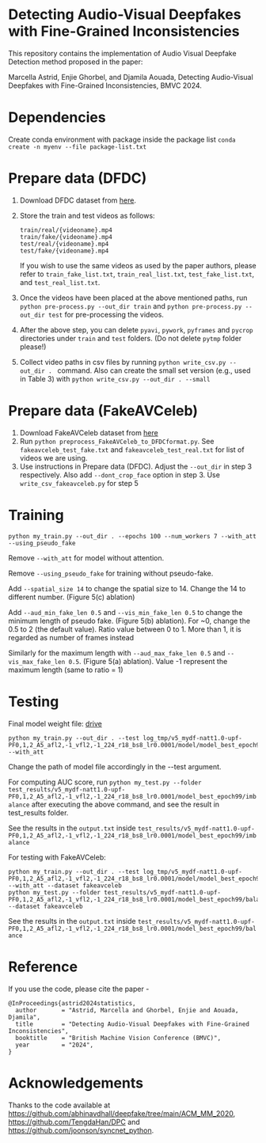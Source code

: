 # Detecting Audio-Visual Deepfakes with Fine-Grained Inconsistencies
This repository contains the implementation of Audio Visual Deepfake Detection method proposed in the paper:  
  
Marcella Astrid, Enjie Ghorbel, and Djamila Aouada, Detecting Audio-Visual Deepfakes with Fine-Grained Inconsistencies, BMVC 2024.  
<!---Links: [[PDF]](https://www.arxiv.org/pdf/2407.11650)-->

# Dependencies
Create conda environment with package inside the package list `conda create -n myenv --file package-list.txt`
  
# Prepare data (DFDC)
1) Download DFDC dataset from [here](https://www.kaggle.com/c/deepfake-detection-challenge/data). 
  
2) Store the train and test videos as follows:  

   ```
   train/real/{videoname}.mp4  
   train/fake/{videoname}.mp4  
   test/real/{videoname}.mp4  
   test/fake/{videoname}.mp4
   ```
  
   If you wish to use the same videos as used by the paper authors, please refer to `train_fake_list.txt`,  `train_real_list.txt`,  `test_fake_list.txt`, and `test_real_list.txt`. 
  
3) Once the videos have been placed at the above mentioned paths, run `python pre-process.py --out_dir train` and `python pre-process.py --out_dir test` for pre-processing the videos.  
  
4) After the above step, you can delete `pyavi`, `pywork`, `pyframes` and `pycrop` directories under `train` and `test` folders. (Do not delete `pytmp` folder please!)  
  
5) Collect video paths in csv files by running `python write_csv.py --out_dir . ` command. Also can create the small set version (e.g., used in Table 3) with `python write_csv.py --out_dir . --small`  

# Prepare data (FakeAVCeleb)
1) Download FakeAVCeleb dataset from [here](https://github.com/DASH-Lab/FakeAVCeleb/blob/main/dataset/README.md)
2) Run `python preprocess_FakeAVCeleb_to_DFDCformat.py`. See `fakeavceleb_test_fake.txt` and `fakeavceleb_test_real.txt` for list of videos we are using.
3) Use instructions in Prepare data (DFDC). Adjust the `--out_dir` in step 3 respectively. Also add `--dont_crop_face` option in step 3. Use `write_csv_fakeavceleb.py` for step 5

# Training
```
python my_train.py --out_dir . --epochs 100 --num_workers 7 --with_att --using_pseudo_fake 
```
Remove `--with_att` for model without attention.

Remove `--using_pseudo_fake` for training without pseudo-fake.

Add `--spatial_size 14` to change the spatial size to 14. Change the 14 to different number. (Figure 5(c) ablation)

Add `--aud_min_fake_len 0.5` and `--vis_min_fake_len 0.5` to change the minimum length of pseudo fake. (Figure 5(b) ablation). For ~0, change the 0.5 to 2 (the default value). Ratio value between 0 to 1. More than 1, it is regarded as number of frames instead

Similarly for the maximum length with `--aud_max_fake_len 0.5` and `--vis_max_fake_len 0.5`. (Figure 5(a) ablation). Value -1 represent the maximum length (same to ratio = 1)

# Testing
Final model weight file: [drive](https://drive.google.com/drive/folders/1ecffYG6KWZjTnAupP75JndOz8saYLrW5?usp=sharing)

```
python my_train.py --out_dir . --test log_tmp/v5_mydf-natt1.0-upf-PF0,1,2_A5_afl2,-1_vfl2,-1_224_r18_bs8_lr0.0001/model/model_best_epoch99.pth.tar --with_att
```
Change the path of model file accordingly in the --test argument.  
  
For computing AUC score, run `python my_test.py --folder test_results/v5_mydf-natt1.0-upf-PF0,1,2_A5_afl2,-1_vfl2,-1_224_r18_bs8_lr0.0001/model_best_epoch99/imbalance` after executing the above command, and see the result in test_results folder. 

See the results in the `output.txt` inside `test_results/v5_mydf-natt1.0-upf-PF0,1,2_A5_afl2,-1_vfl2,-1_224_r18_bs8_lr0.0001/model_best_epoch99/imbalance`
  
For testing with FakeAVCeleb:

```
python my_train.py --out_dir . --test log_tmp/v5_mydf-natt1.0-upf-PF0,1,2_A5_afl2,-1_vfl2,-1_224_r18_bs8_lr0.0001/model/model_best_epoch99.pth.tar --with_att --dataset fakeavceleb
python my_test.py --folder test_results/v5_mydf-natt1.0-upf-PF0,1,2_A5_afl2,-1_vfl2,-1_224_r18_bs8_lr0.0001/model_best_epoch99/balance --dataset fakeavceleb
```
See the results in the `output.txt` inside `test_results/v5_mydf-natt1.0-upf-PF0,1,2_A5_afl2,-1_vfl2,-1_224_r18_bs8_lr0.0001/model_best_epoch99/balance`

# Reference
If you use the code, please cite the paper -
```
@InProceedings{astrid2024statistics,
  author       = "Astrid, Marcella and Ghorbel, Enjie and Aouada, Djamila",
  title        = "Detecting Audio-Visual Deepfakes with Fine-Grained Inconsistencies",
  booktitle    = "British Machine Vision Conference (BMVC)",
  year         = "2024",
}
```
# Acknowledgements
Thanks to the code available at https://github.com/abhinavdhall/deepfake/tree/main/ACM_MM_2020, https://github.com/TengdaHan/DPC and https://github.com/joonson/syncnet_python.  
  
